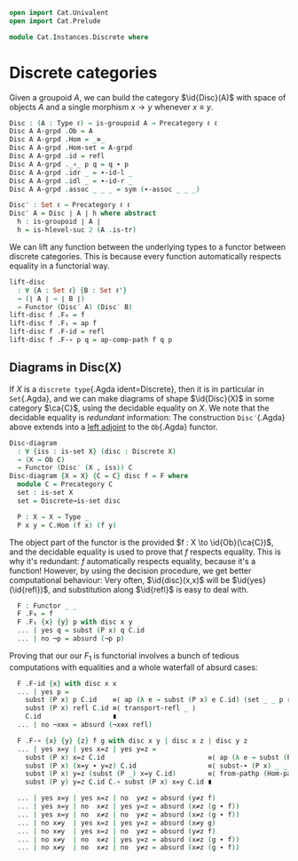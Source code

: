 ```agda
open import Cat.Univalent
open import Cat.Prelude

module Cat.Instances.Discrete where
```

<!--
```agda
private variable
  ℓ ℓ' : Level
  X : Type ℓ
  C : Precategory ℓ ℓ'

open Precategory
open Functor
```
-->

# Discrete categories

Given a groupoid $A$, we can build the category $\id{Disc}(A)$ with
space of objects $A$ and a single morphism $x \to y$ whenever $x \equiv
y$.

```agda
Disc : (A : Type ℓ) → is-groupoid A → Precategory ℓ ℓ
Disc A A-grpd .Ob = A
Disc A A-grpd .Hom = _≡_
Disc A A-grpd .Hom-set = A-grpd
Disc A A-grpd .id = refl
Disc A A-grpd ._∘_ p q = q ∙ p
Disc A A-grpd .idr _ = ∙-id-l _
Disc A A-grpd .idl _ = ∙-id-r _
Disc A A-grpd .assoc _ _ _ = sym (∙-assoc _ _ _)

Disc′ : Set ℓ → Precategory ℓ ℓ
Disc′ A = Disc ∣ A ∣ h where abstract
  h : is-groupoid ∣ A ∣
  h = is-hlevel-suc 2 (A .is-tr)
```

We can lift any function between the underlying types to a functor
between discrete categories. This is because every function
automatically respects equality in a functorial way.

```agda
lift-disc
  : ∀ {A : Set ℓ} {B : Set ℓ'}
  → (∣ A ∣ → ∣ B ∣)
  → Functor (Disc′ A) (Disc′ B)
lift-disc f .F₀ = f
lift-disc f .F₁ = ap f
lift-disc f .F-id = refl
lift-disc f .F-∘ p q = ap-comp-path f q p
```

<!--
```agda
Codisc′ : ∀ {ℓ'} → Type ℓ → Precategory ℓ ℓ'
Codisc′ x .Ob = x
Codisc′ x .Hom _ _ = Lift _ ⊤
Codisc′ x .Hom-set _ _ = is-prop→is-set (λ _ _ i → lift tt)
Codisc′ x .id = lift tt
Codisc′ x ._∘_ _ _ = lift tt
Codisc′ x .idr _ = refl
Codisc′ x .idl _ = refl
Codisc′ x .assoc _ _ _ = refl
```
-->

## Diagrams in Disc(X)

If $X$ is a `discrete type`{.Agda ident=Discrete}, then it is in
particular in `Set`{.Agda}, and we can make diagrams of shape
$\id{Disc}(X)$ in some category $\ca{C}$, using the decidable
equality on $X$. We note that the decidable equality is _redundant_
information: The construction `Disc′`{.Agda} above extends into a [left
adjoint] to the `Ob`{.Agda} functor.

[left adjoint]: Cat.Instances.StrictCat.Cohesive.html#disc-γ

```agda
Disc-diagram
  : ∀ {iss : is-set X} (disc : Discrete X)
  → (X → Ob C)
  → Functor (Disc′ (X , iss)) C
Disc-diagram {X = X} {C = C} disc f = F where
  module C = Precategory C
  set : is-set X
  set = Discrete→is-set disc

  P : X → X → Type _
  P x y = C.Hom (f x) (f y)
```

The object part of the functor is the provided $f : X \to
\id{Ob}(\ca{C})$, and the decidable equality is used to prove that
$f$ respects equality. This is why it's redundant: $f$ automatically
respects equality, because it's a function! However, by using the
decision procedure, we get better computational behaviour: Very often,
$\id{disc}(x,x)$ will be $\id{yes}(\id{refl})$, and
substitution along $\id{refl}$ is easy to deal with.

```agda
  F : Functor _ _
  F .F₀ = f
  F .F₁ {x} {y} p with disc x y
  ... | yes q = subst (P x) q C.id
  ... | no ¬p = absurd (¬p p)
```

Proving that our our $F_1$ is functorial involves a bunch of tedious
computations with equalities and a whole waterfall of absurd cases:

```agda
  F .F-id {x} with disc x x
  ... | yes p =
    subst (P x) p C.id    ≡⟨ ap (λ e → subst (P x) e C.id) (set _ _ p refl) ⟩
    subst (P x) refl C.id ≡⟨ transport-refl _ ⟩
    C.id                  ∎
  ... | no ¬x≡x = absurd (¬x≡x refl)

  F .F-∘ {x} {y} {z} f g with disc x y | disc x z | disc y z
  ... | yes x=y | yes x=z | yes y=z =
    subst (P x) x=z C.id                          ≡⟨ ap (λ e → subst (P x) e C.id) (set _ _ _ _) ⟩
    subst (P x) (x=y ∙ y=z) C.id                  ≡⟨ subst-∙ (P x) _ _ _ ⟩
    subst (P x) y=z (subst (P _) x=y C.id)        ≡⟨ from-pathp (Hom-pathp C (ap₂ C._∘_ refl (ap₂ C._∘_ refl (transport-refl _) ∙ C.idr _))) ⟩
    subst (P y) y=z C.id C.∘ subst (P x) x=y C.id ∎

  ... | yes x=y | yes x=z | no  y≠z = absurd (y≠z f)
  ... | yes x=y | no  x≠z | yes y=z = absurd (x≠z (g ∙ f))
  ... | yes x=y | no  x≠z | no  y≠z = absurd (x≠z (g ∙ f))
  ... | no x≠y  | yes x=z | yes y=z = absurd (x≠y g)
  ... | no x≠y  | yes x=z | no  y≠z = absurd (y≠z f)
  ... | no x≠y  | no  x≠z | yes y=z = absurd (x≠z (g ∙ f))
  ... | no x≠y  | no  x≠z | no  y≠z = absurd (x≠z (g ∙ f))
```

<!--
```
Disc-adjunct
  : ∀ {iss : is-groupoid X}
  → (X → Ob C)
  → Functor (Disc X iss) C
Disc-adjunct {C = C} F .F₀ = F
Disc-adjunct {C = C} F .F₁ p = subst (C .Hom (F _) ⊙ F) p (C .id)
Disc-adjunct {C = C} F .F-id = transport-refl _
Disc-adjunct {C = C} {iss = iss} F .F-∘ {x} {y} {z} f g = path where
  import Cat.Reasoning C as C
  go = Disc-adjunct {C = C} {iss} F .F₁
  abstract
    path : go (g ∙ f) ≡ C ._∘_ (go f) (go g)
    path =
      J′ (λ y z f → ∀ {x} (g : x ≡ y) → go (g ∙ f) ≡ go f C.∘ go g)
        (λ x g → subst-∙ (C .Hom (F _) ⊙ F) _ _ _
              ·· transport-refl _
              ·· C.introl (transport-refl _))
        f {x} g
```
-->
